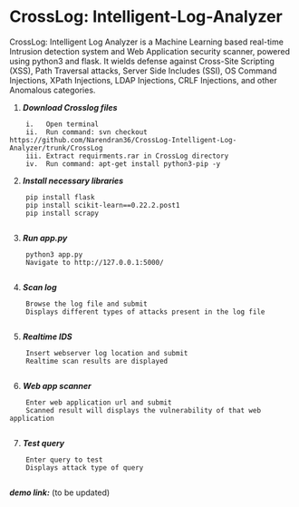 # CrossLog: Intelligent-Log-Analyzer
CrossLog: Intelligent Log Analyzer is a Machine Learning based real-time Intrusion detection system and Web Application security scanner, powered using python3 and flask. It wields defense against Cross-Site Scripting (XSS), Path Traversal attacks, Server Side Includes (SSI), OS Command Injections, XPath Injections, LDAP Injections, CRLF Injections, and other Anomalous categories.
1. ***Download Crosslog files***<br />
```
    i.   Open terminal
    ii.  Run command: svn checkout https://github.com/Narendran36/CrossLog-Intelligent-Log-Analyzer/trunk/CrossLog
    iii. Extract requirments.rar in CrossLog directory
    iv.  Run command: apt-get install python3-pip -y
```

2. ***Install necessary libraries***<br />
```
    pip install flask
    pip install scikit-learn==0.22.2.post1
    pip install scrapy
    
```
3. ***Run app.py***<br />
```
    python3 app.py
    Navigate to http://127.0.0.1:5000/
    
```
4. ***Scan log***<br />
``` 
    Browse the log file and submit
    Displays different types of attacks present in the log file
   
```
5. ***Realtime IDS***<br />
```
    Insert webserver log location and submit
    Realtime scan results are displayed
    
```
6. ***Web app scanner***<br />
```
    Enter web application url and submit
    Scanned result will displays the vulnerability of that web application
    
```
7. ***Test query***<br />
```
    Enter query to test
    Displays attack type of query
    
```



***demo link:*** (to be updated)<br />
<br />
